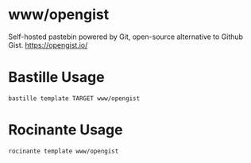 # www/opengist
Self-hosted pastebin powered by Git, open-source alternative to Github Gist.
https://opengist.io/

# Bastille Usage
```shell
bastille template TARGET www/opengist
```

# Rocinante Usage
```shell
rocinante template www/opengist
```
